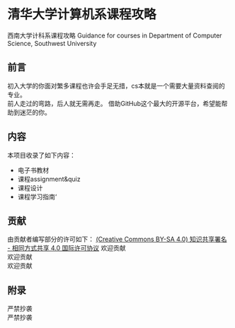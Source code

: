 # 清华大学计算机系课程攻略  

西南大学计科系课程攻略 Guidance for courses in Department of Computer Science, Southwest University
## 前言
初入大学的你面对繁多课程也许会手足无措，cs本就是一个需要大量资料查阅的专业。  
前人走过的弯路，后人就无需再走。
借助GitHub这个最大的开源平台，希望能帮助到迷茫的你。  

## 内容
本项目收录了如下内容：
- 电子书教材
- 课程assignment&quiz
- 课程设计
- 课程学习指南‘

## 贡献 
由贡献者编写部分的许可如下：
[(Creative Commons BY-SA 4.0) 知识共享署名 - 相同方式共享 4.0 国际许可协议](https://creativecommons.org/licenses/by-nc-sa/4.0/deed.zh)
欢迎贡献  
欢迎贡献  
欢迎贡献  

## 附录
严禁抄袭  
严禁抄袭
